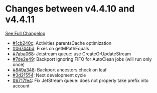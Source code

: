 # Changes between v4.4.10 and v4.4.11

[See Full Changelog](https://github.com/pydio/cells/compare/v4.4.10...v4.4.11)

- [#1cb240c](https://github.com/pydio/cells/commit/1cb240ccce8a0275a93812a501e0377afd809784): Activities parentsCache optimization
- [#06744bd](https://github.com/pydio/cells/commit/06744bde0538de6d43ac5ad07f1a6eb4bc110bdc): Fixes on getMPathEquals
- [#7aba068](https://github.com/pydio/cells/commit/7aba068942c2200ac8a84a91633e52143f69b046): Jetstream queue: use CreateOrUpdateStream
- [#7de2e49](https://github.com/pydio/cells/commit/7de2e491189d454a9df52a6a6de758a8ce249a9b): Backport ignoring FIFO for AutoClean jobs (will run only once)
- [#849a348](https://github.com/pydio/cells/commit/849a3489039556fd9160820873d595c2ced15718): Backport ancestors check on leaf
- [#3d21554](https://github.com/pydio/cells/commit/3d215545247c306b26a48beb33de15afb1f30adc): Next development cycle
- [#6717fe4](https://github.com/pydio/cells/commit/6717fe486ab8628c96cf31a986a4b5d7f553f6b8): Fix JetStream queue: does not properly take prefix into account
